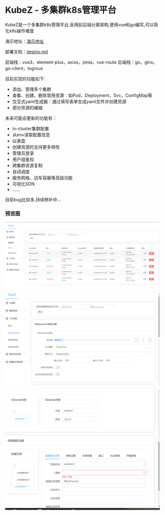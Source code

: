 # KubeZ - 多集群k8s管理平台
KubeZ是一个多集群k8s管理平台,采用前后端分离架构,使用vue和go编写,可以简化k8s操作难度

演示地址：[演示地址](http://107.148.0.71:32759/)

部署文档：[deploy.md](doc/deploy.md)

前端栈：vue3，element-plus，axios，pinia，vue-route
后端栈：go，gins，go-client，logrous

目前实现的功能如下:

* 添加、管理多个集群
* 查看、创建、删除常用资源：如Pod，Deployment，Svc，ConfigMap等
* 交互式yaml生成器：通过填写表单生成yaml文件并创建资源
* 部分资源的编辑

未来可能会更新的功能有：

* in-cluster集群配置
* 从env读取配置信息
* 仪表盘
* 创建资源时支持更多特性
* 管理员登录
* 用户组鉴权
* 跨集群资源复制
* 自动调度
* 服务网格、边车容器等高级功能
* 可视化SDN
* ……

目前bug比较多,持续修补中...

### 预览图
![alt text](doc/image.png)


![alt text](doc/image2.png)


![alt text](doc/image3.png)
